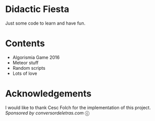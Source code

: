 # Didactic Fiesta
Just some code to learn and have fun.

# Contents
- Algorismia Game 2016
- Meteor stuff
- Random scripts
- Lots of love

# Acknowledgements
I would like to thank Cesc Folch for the implementation of this project.
  *Sponsored by conversordeletras.com* ⓒ
